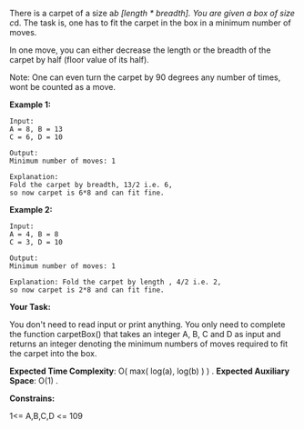 There is a carpet of a size a*b [length * breadth]. You are given a box of size c*d. The task is, one has to fit the carpet in the box in a minimum number of moves.

In one move, you can either decrease the length or the breadth of the carpet by half (floor value of its half).

Note: One can even turn the carpet by 90 degrees any number of times, wont be counted as a move.



**Example 1:**

~~~
Input:
A = 8, B = 13
C = 6, D = 10

Output:
Minimum number of moves: 1

Explanation:
Fold the carpet by breadth, 13/2 i.e. 6,
so now carpet is 6*8 and can fit fine.
~~~

**Example 2:**

~~~
Input:
A = 4, B = 8
C = 3, D = 10

Output:
Minimum number of moves: 1

Explanation: Fold the carpet by length , 4/2 i.e. 2,
so now carpet is 2*8 and can fit fine.
~~~

**Your Task:**

You don't need to read input or print anything. You only need to complete the function carpetBox() that takes an integer A, B, C and D as input and returns an integer denoting the minimum numbers of moves required to fit the carpet into the box.



**Expected Time Complexity**: O( max( log(a), log(b) ) ) .
**Expected Auxiliary Space**: O(1) .



**Constrains:**

1<= A,B,C,D <= 109

